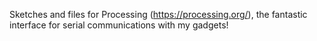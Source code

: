 Sketches and files for Processing (https://processing.org/), the fantastic interface for serial communications with my gadgets!
